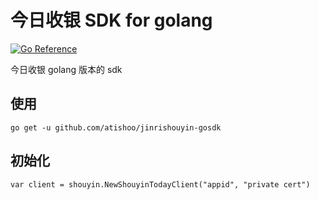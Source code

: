 # 今日收银 SDK for golang
[![Go Reference](https://pkg.go.dev/badge/github.com/atishoo/jinrishouyin-gosdk.svg)](https://pkg.go.dev/github.com/atishoo/jinrishouyin-gosdk)

今日收银 golang 版本的 sdk

## 使用
```shell
go get -u github.com/atishoo/jinrishouyin-gosdk
```

## 初始化
```golang
var client = shouyin.NewShouyinTodayClient("appid", "private cert")
```